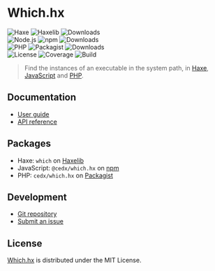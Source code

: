 # Which.hx
![Haxe](https://badgen.net/badge/haxe/%3E%3D4.1.0/green) ![Haxelib](https://badgen.net/haxelib/v/which) ![Downloads](https://badgen.net/haxelib/d/which)  
![Node.js](https://badgen.net/npm/node/@cedx/which.hx) ![npm](https://badgen.net/npm/v/@cedx/which.hx) ![Downloads](https://badgen.net/npm/dt/@cedx/which.hx)  
![PHP](https://badgen.net/packagist/php/cedx/which.hx) ![Packagist](https://badgen.net/packagist/v/cedx/which.hx) ![Downloads](https://badgen.net/packagist/dt/cedx/which.hx)  
![License](https://badgen.net/badge/license/MIT/blue) ![Coverage](https://badgen.net/coveralls/c/github/cedx/which.hx) ![Build](https://badgen.net/github/checks/cedx/which.hx/main)

> Find the instances of an executable in the system path,
> in [Haxe](https://haxe.org), [JavaScript](https://developer.mozilla.org/en-US/docs/Web/JavaScript) and [PHP](https://www.php.net).

## Documentation
- [User guide](https://cedx.github.io/which.hx)
- [API reference](https://cedx.github.io/which.hx/api)

## Packages
- Haxe: `which` on [Haxelib](https://lib.haxe.org/p/which)
- JavaScript: `@cedx/which.hx` on [npm](https://www.npmjs.com/package/@cedx/which.hx)
- PHP: `cedx/which.hx` on [Packagist](https://packagist.org/packages/cedx/which.hx)

## Development
- [Git repository](https://github.com/cedx/which.hx)
- [Submit an issue](https://github.com/cedx/which.hx/issues)

## License
[Which.hx](https://cedx.github.io/which.hx) is distributed under the MIT License.
